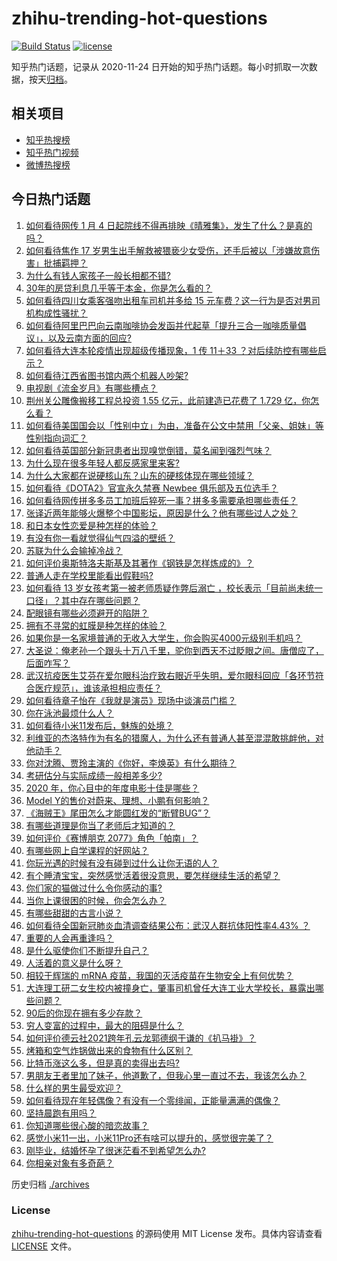 # zhihu-trending-hot-questions

[![Build Status](https://github.com/justjavac/zhihu-trending-hot-questions/workflows/ci/badge.svg?branch=master)](https://github.com/justjavac/zhihu-trending-hot-questions/actions)
[![license](https://img.shields.io/github/license/justjavac/zhihu-trending-hot-questions)](https://github.com/justjavac/zhihu-trending-hot-questions/blob/master/LICENSE)

知乎热门话题，记录从 2020-11-24 日开始的知乎热门话题。每小时抓取一次数据，按天[归档](./archives)。

## 相关项目

- [知乎热搜榜](https://github.com/justjavac/zhihu-trending-top-search)
- [知乎热门视频](https://github.com/justjavac/zhihu-trending-hot-video)
- [微博热搜榜](https://github.com/justjavac/weibo-trending-hot-search)

## 今日热门话题

<!-- BEGIN -->
<!-- 最后更新时间 Mon Jan 04 2021 04:07:23 GMT+0800 (CST) -->
1. [如何看待网传 1 月 4 日起院线不得再排映《晴雅集》，发生了什么？是真的吗？](https://www.zhihu.com/question/437579196)
1. [如何看待焦作 17 岁男生出手解救被猥亵少女受伤，还手后被以「涉嫌故意伤害」批捕羁押？](https://www.zhihu.com/question/437161836)
1. [为什么有钱人家孩子一般长相都不错?](https://www.zhihu.com/question/432161909)
1. [30年的房贷利息几乎等于本金，你是怎么看的？](https://www.zhihu.com/question/369020757)
1. [如何看待四川女乘客强吻出租车司机并多给 15 元车费？这一行为是否对男司机构成性骚扰？](https://www.zhihu.com/question/437649690)
1. [如何看待阿里巴巴向云南咖啡协会发函并代起草「提升三合一咖啡质量倡议」，以及云南方面的回应?](https://www.zhihu.com/question/437565923)
1. [如何看待大连本轮疫情出现超级传播现象，1 传 11＋33 ？对后续防控有哪些启示？](https://www.zhihu.com/question/437705970)
1. [如何看待江西省图书馆内两个机器人吵架?](https://www.zhihu.com/question/437335064)
1. [电视剧《流金岁月》有哪些槽点？](https://www.zhihu.com/question/436822594)
1. [荆州关公雕像搬移工程总投资 1.55 亿元，此前建造已花费了 1.729 亿，你怎么看？](https://www.zhihu.com/question/437144279)
1. [如何看待美国国会以「性别中立」为由，准备在公文中禁用「父亲、姐妹」等性别指向词汇？](https://www.zhihu.com/question/437699647)
1. [如何看待英国部分新冠患者出现嗅觉倒错，莫名闻到强烈气味？](https://www.zhihu.com/question/436891750)
1. [为什么现在很多年轻人都反感家里来客?](https://www.zhihu.com/question/337487629)
1. [为什么大家都在说硬核山东？山东的硬核体现在哪些领域？](https://www.zhihu.com/question/389240700)
1. [如何看待《DOTA2》官宣永久禁赛 Newbee 俱乐部及五位选手？](https://www.zhihu.com/question/437683540)
1. [如何看待网传拼多多员工加班后猝死一事？拼多多需要承担哪些责任？](https://www.zhihu.com/question/437702180)
1. [张译近两年能够火爆整个中国影坛，原因是什么？他有哪些过人之处？](https://www.zhihu.com/question/433569117)
1. [和日本女性恋爱是种怎样的体验？](https://www.zhihu.com/question/33957186)
1. [有没有你一看就觉得仙气四溢的壁纸？](https://www.zhihu.com/question/310693259)
1. [苏联为什么会输掉冷战？](https://www.zhihu.com/question/434205449)
1. [如何评价奥斯特洛夫斯基及其著作《钢铁是怎样炼成的》？](https://www.zhihu.com/question/38756972)
1. [普通人走在学校里能看出假鞋吗?](https://www.zhihu.com/question/436551907)
1. [如何看待 13 岁女孩考第一被老师质疑作弊后溺亡 ，校长表示「目前尚未统一口径」？其中存在哪些问题？](https://www.zhihu.com/question/437682443)
1. [配眼镜有哪些必须避开的陷阱？](https://www.zhihu.com/question/20123451)
1. [拥有不寻常的虹膜是种怎样的体验？](https://www.zhihu.com/question/55606095)
1. [如果你是一名家境普通的无收入大学生，你会购买4000元级别手机吗？](https://www.zhihu.com/question/437370731)
1. [大圣说：俺老孙一个跟头十万八千里，驼你到西天不过眨眼之间。唐僧应了，后面咋写？](https://www.zhihu.com/question/435068407)
1. [武汉抗疫医生艾芬在爱尔眼科治疗致右眼近乎失明，爱尔眼科回应「各环节符合医疗规范」，谁该承担相应责任？](https://www.zhihu.com/question/437443568)
1. [如何看待章子怡在《我就是演员》现场中谈演员门槛？](https://www.zhihu.com/question/437596737)
1. [你在泳池最烦什么人？](https://www.zhihu.com/question/337490592)
1. [如何看待小米11发布后，魅族的处境？](https://www.zhihu.com/question/436980166)
1. [利维亚的杰洛特作为有名的猎魔人，为什么还有普通人甚至混混敢挑衅他，对他动手？](https://www.zhihu.com/question/437451519)
1. [你对沈腾、贾玲主演的《你好，李焕英》有什么期待？](https://www.zhihu.com/question/427903873)
1. [考研估分与实际成绩一般相差多少?](https://www.zhihu.com/question/437154737)
1. [2020 年，你心目中的年度电影十佳是哪些？](https://www.zhihu.com/question/433710115)
1. [Model Y的售价对蔚来、理想、小鹏有何影响？](https://www.zhihu.com/question/437417536)
1. [《海贼王》尾田怎么才能圆红发的“断臂BUG”？](https://www.zhihu.com/question/429841145)
1. [有哪些道理是你当了老师后才知道的？](https://www.zhihu.com/question/366090311)
1. [如何评价《赛博朋克 2077》角色「帕南」？](https://www.zhihu.com/question/435117933)
1. [有哪些网上自学课程的好网站？](https://www.zhihu.com/question/31044894)
1. [你玩光遇的时候有没有碰到过什么让你无语的人？](https://www.zhihu.com/question/423398932)
1. [有个睡渣宝宝，突然感觉活着很没意思，要怎样继续生活的希望？](https://www.zhihu.com/question/429845889)
1. [你们家的猫做过什么令你感动的事?](https://www.zhihu.com/question/321129135)
1. [当你上课很困的时候，你会怎么办？](https://www.zhihu.com/question/429501465)
1. [有哪些甜甜的古言小说？](https://www.zhihu.com/question/432436201)
1. [如何看待全国新冠肺炎血清调查结果公布：武汉人群抗体阳性率4.43% ？](https://www.zhihu.com/question/436959206)
1. [重要的人会再重逢吗？](https://www.zhihu.com/question/436148156)
1. [是什么驱使你们不断提升自己？](https://www.zhihu.com/question/432074761)
1. [人活着的意义是什么呀？](https://www.zhihu.com/question/429431634)
1. [相较于辉瑞的 mRNA 疫苗，我国的灭活疫苗在生物安全上有何优势？](https://www.zhihu.com/question/437276961)
1. [大连理工研二女生校内被撞身亡，肇事司机曾任大连工业大学校长，暴露出哪些问题？](https://www.zhihu.com/question/437581895)
1. [90后的你现在拥有多少存款？](https://www.zhihu.com/question/294492829)
1. [穷人变富的过程中，最大的阻碍是什么？](https://www.zhihu.com/question/429985000)
1. [如何评价德云社2021跨年孔云龙郭德纲于谦的《扒马褂》？](https://www.zhihu.com/question/437424636)
1. [烤箱和空气炸锅做出来的食物有什么区别？](https://www.zhihu.com/question/23509699)
1. [比特币涨这么多，但是真的卖得出去吗?](https://www.zhihu.com/question/436444886)
1. [男朋友王者里加了妹子，他道歉了，但我心里一直过不去，我该怎么办？](https://www.zhihu.com/question/436969651)
1. [什么样的男生最受欢迎？](https://www.zhihu.com/question/30311473)
1. [如何看待现在年轻偶像？有没有一个零绯闻，正能量满满的偶像？](https://www.zhihu.com/question/436788903)
1. [坚持晨跑有用吗？](https://www.zhihu.com/question/436666369)
1. [你知道哪些很心酸的暗恋故事？](https://www.zhihu.com/question/427167729)
1. [感觉小米11一出，小米11Pro还有啥可以提升的，感觉很完美了？](https://www.zhihu.com/question/436921234)
1. [刚毕业，结婚怀孕了很迷茫看不到希望怎么办?](https://www.zhihu.com/question/436800173)
1. [你相亲对象有多奇葩？](https://www.zhihu.com/question/57988209)
<!-- END -->

历史归档 [./archives](./archives)

### License

[zhihu-trending-hot-questions](https://github.com/justjavac/zhihu-trending-hot-questions) 的源码使用 MIT License 发布。具体内容请查看 [LICENSE](./LICENSE) 文件。
